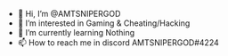 - 👋 Hi, I’m @AMTSNIPERGOD
- 👀 I’m interested in Gaming & Cheating/Hacking
- 🌱 I’m currently learning Nothing
- 📫 How to reach me in discord AMTSNIPERGOD#4224

